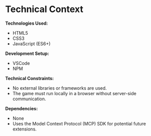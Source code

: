 # Technical Context

**Technologies Used:**

*   HTML5
*   CSS3
*   JavaScript (ES6+)

**Development Setup:**

*   VSCode
*   NPM

**Technical Constraints:**

*   No external libraries or frameworks are used.
*   The game must run locally in a browser without server-side communication.

**Dependencies:**

*   None
*   Uses the Model Context Protocol (MCP) SDK for potential future extensions.
